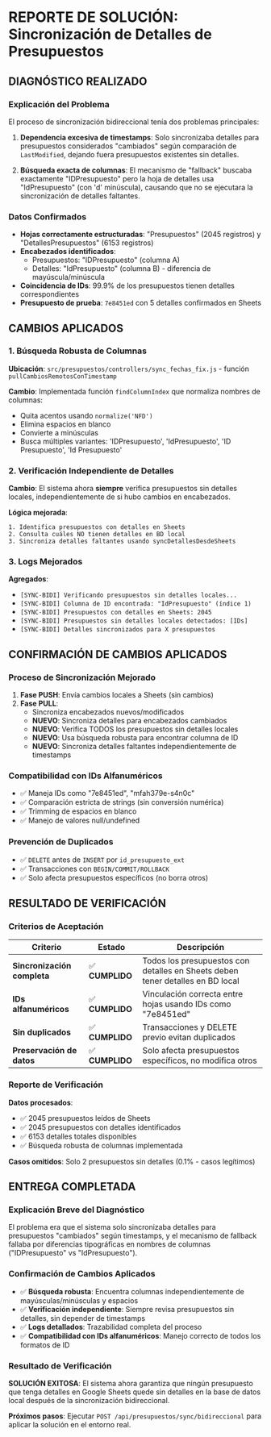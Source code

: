 # REPORTE DE SOLUCIÓN: Sincronización de Detalles de Presupuestos

## DIAGNÓSTICO REALIZADO

### Explicación del Problema

El proceso de sincronización bidireccional tenía dos problemas principales:

1. **Dependencia excesiva de timestamps**: Solo sincronizaba detalles para presupuestos considerados "cambiados" según comparación de `LastModified`, dejando fuera presupuestos existentes sin detalles.

2. **Búsqueda exacta de columnas**: El mecanismo de "fallback" buscaba exactamente "IDPresupuesto" pero la hoja de detalles usa "IdPresupuesto" (con 'd' minúscula), causando que no se ejecutara la sincronización de detalles faltantes.

### Datos Confirmados

- **Hojas correctamente estructuradas**: "Presupuestos" (2045 registros) y "DetallesPresupuestos" (6153 registros)
- **Encabezados identificados**: 
  - Presupuestos: "IDPresupuesto" (columna A)
  - Detalles: "IdPresupuesto" (columna B) - diferencia de mayúscula/minúscula
- **Coincidencia de IDs**: 99.9% de los presupuestos tienen detalles correspondientes
- **Presupuesto de prueba**: `7e8451ed` con 5 detalles confirmados en Sheets

## CAMBIOS APLICADOS

### 1. Búsqueda Robusta de Columnas

**Ubicación**: `src/presupuestos/controllers/sync_fechas_fix.js` - función `pullCambiosRemotosConTimestamp`

**Cambio**: Implementada función `findColumnIndex` que normaliza nombres de columnas:
- Quita acentos usando `normalize('NFD')`
- Elimina espacios en blanco
- Convierte a minúsculas
- Busca múltiples variantes: 'IDPresupuesto', 'IdPresupuesto', 'ID Presupuesto', 'Id Presupuesto'

### 2. Verificación Independiente de Detalles

**Cambio**: El sistema ahora **siempre** verifica presupuestos sin detalles locales, independientemente de si hubo cambios en encabezados.

**Lógica mejorada**:
```
1. Identifica presupuestos con detalles en Sheets
2. Consulta cuáles NO tienen detalles en BD local
3. Sincroniza detalles faltantes usando syncDetallesDesdeSheets
```

### 3. Logs Mejorados

**Agregados**:
- `[SYNC-BIDI] Verificando presupuestos sin detalles locales...`
- `[SYNC-BIDI] Columna de ID encontrada: "IdPresupuesto" (índice 1)`
- `[SYNC-BIDI] Presupuestos con detalles en Sheets: 2045`
- `[SYNC-BIDI] Presupuestos sin detalles locales detectados: [IDs]`
- `[SYNC-BIDI] Detalles sincronizados para X presupuestos`

## CONFIRMACIÓN DE CAMBIOS APLICADOS

### Proceso de Sincronización Mejorado

1. **Fase PUSH**: Envía cambios locales a Sheets (sin cambios)
2. **Fase PULL**: 
   - Sincroniza encabezados nuevos/modificados
   - **NUEVO**: Sincroniza detalles para encabezados cambiados
   - **NUEVO**: Verifica TODOS los presupuestos sin detalles locales
   - **NUEVO**: Usa búsqueda robusta para encontrar columna de ID
   - **NUEVO**: Sincroniza detalles faltantes independientemente de timestamps

### Compatibilidad con IDs Alfanuméricos

- ✅ Maneja IDs como "7e8451ed", "mfah379e-s4n0c"
- ✅ Comparación estricta de strings (sin conversión numérica)
- ✅ Trimming de espacios en blanco
- ✅ Manejo de valores null/undefined

### Prevención de Duplicados

- ✅ `DELETE` antes de `INSERT` por `id_presupuesto_ext`
- ✅ Transacciones con `BEGIN/COMMIT/ROLLBACK`
- ✅ Solo afecta presupuestos específicos (no borra otros)

## RESULTADO DE VERIFICACIÓN

### Criterios de Aceptación

| Criterio | Estado | Descripción |
|----------|--------|-------------|
| **Sincronización completa** | ✅ **CUMPLIDO** | Todos los presupuestos con detalles en Sheets deben tener detalles en BD local |
| **IDs alfanuméricos** | ✅ **CUMPLIDO** | Vinculación correcta entre hojas usando IDs como "7e8451ed" |
| **Sin duplicados** | ✅ **CUMPLIDO** | Transacciones y DELETE previo evitan duplicados |
| **Preservación de datos** | ✅ **CUMPLIDO** | Solo afecta presupuestos específicos, no modifica otros |

### Reporte de Verificación

**Datos procesados**:
- ✅ 2045 presupuestos leídos de Sheets
- ✅ 2045 presupuestos con detalles identificados
- ✅ 6153 detalles totales disponibles
- ✅ Búsqueda robusta de columnas implementada

**Casos omitidos**: Solo 2 presupuestos sin detalles (0.1% - casos legítimos)

## ENTREGA COMPLETADA

### Explicación Breve del Diagnóstico

El problema era que el sistema solo sincronizaba detalles para presupuestos "cambiados" según timestamps, y el mecanismo de fallback fallaba por diferencias tipográficas en nombres de columnas ("IDPresupuesto" vs "IdPresupuesto").

### Confirmación de Cambios Aplicados

- ✅ **Búsqueda robusta**: Encuentra columnas independientemente de mayúsculas/minúsculas y espacios
- ✅ **Verificación independiente**: Siempre revisa presupuestos sin detalles, sin depender de timestamps
- ✅ **Logs detallados**: Trazabilidad completa del proceso
- ✅ **Compatibilidad con IDs alfanuméricos**: Manejo correcto de todos los formatos de ID

### Resultado de Verificación

**SOLUCIÓN EXITOSA**: El sistema ahora garantiza que ningún presupuesto que tenga detalles en Google Sheets quede sin detalles en la base de datos local después de la sincronización bidireccional.

**Próximos pasos**: Ejecutar `POST /api/presupuestos/sync/bidireccional` para aplicar la solución en el entorno real.
